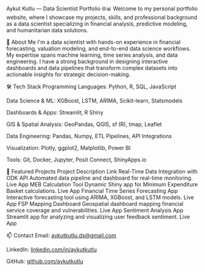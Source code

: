Aykut Kutlu — Data Scientist Portfolio 🌐📊
Welcome to my personal portfolio website, where I showcase my projects, skills, and professional background as a data scientist specializing in financial analysis, predictive modeling, and humanitarian data solutions.

🚀 About Me
I'm a data scientist with hands-on experience in financial forecasting, valuation modeling, and end-to-end data science workflows. My expertise spans machine learning, time series analysis, and data engineering. I have a strong background in designing interactive dashboards and data pipelines that transform complex datasets into actionable insights for strategic decision-making.

🛠️ Tech Stack
Programming Languages: Python, R, SQL, JavaScript

Data Science & ML: XGBoost, LSTM, ARIMA, Scikit-learn, Statsmodels

Dashboards & Apps: Streamlit, R Shiny

GIS & Spatial Analysis: GeoPandas, QGIS, sf (R), tmap, Leaflet

Data Engineering: Pandas, Numpy, ETL Pipelines, API Integrations

Visualization: Plotly, ggplot2, Matplotlib, Power BI

Tools: Git, Docker, Jupyter, Posit Connect, ShinyApps.io

📂 Featured Projects
Project	Description	Link
Real-Time Data Integration with ODK API	Automated data pipeline and dashboard for real-time monitoring.	Live App
MEB Calculation Tool	Dynamic Shiny app for Minimum Expenditure Basket calculations.	Live App
Financial Time Series Forecasting App	Interactive forecasting tool using ARIMA, XGBoost, and LSTM models.	Live App
FSP Mapping Dashboard	Geospatial dashboard mapping financial service coverage and vulnerabilities.	Live App
Sentiment Analysis App	Streamlit app for analyzing and visualizing user feedback sentiment.	Live App

📫 Contact
Email: aykutkutlu.ds@gmail.com

LinkedIn: [linkedin.com/in/aykutkutlu](https://www.linkedin.com/in/aykut-kutlu-562867236/)

GitHub: [github.com/aykutkutlu](https://github.com/simple1one)

